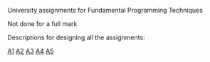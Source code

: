 University assignments for Fundamental Programming Techniques

Not done for a full mark

Descriptions for designing all the assignments:

[A1](https://drive.google.com/file/d/1L6AiWwk7m6PPpQEPhlUKSyPFCFN6FMMB/view?usp=sharing)
  [A2](https://drive.google.com/file/d/1sqo8GrhG8vWzVUEEq6gQnPyoXmDaJz2v/view?usp=sharing)
  [A3](https://drive.google.com/file/d/1WD2CWOO_1yeRMJnyf8OpxXXGSt_zrcSm/view?usp=sharing)
  [A4](https://drive.google.com/file/d/1S_llu_45DyZ6Nbts772OzuTLi85uCd7W/view?usp=sharing)
  [A5](https://drive.google.com/file/d/15hGHbSoMJLhYZv6bLtcGZkXAUjuTYe0Q/view?usp=sharing)
